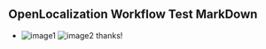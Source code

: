 ## OpenLocalization Workflow Test MarkDown
* ![image1](.\fa745e3b-4890-483b-9384-fa57a3ca6832.PNG)   ![image2](.\61dece16-fd6b-4b98-bb31-3dc4c078e9de.png) 
thanks!